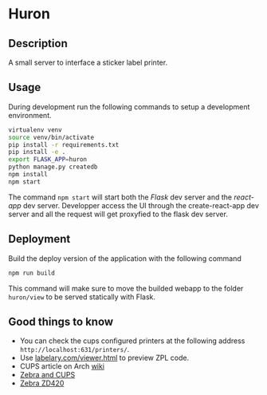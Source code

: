 # Huron

## Description

A small server to interface a sticker label printer.

## Usage

During development run the following commands to setup a development
environment.

```bash
virtualenv venv
source venv/bin/activate
pip install -r requirements.txt
pip install -e .
export FLASK_APP=huron
python manage.py createdb
npm install
npm start
```

The command `npm start` will start both the _Flask_ dev server and the
_react-app_ dev server.
Developper access the UI through the create-react-app dev server and
all the request will get proxyfied to the flask dev server.

## Deployment

Build the deploy version of the application with the following command

```bash
npm run build
```

This command will make sure to move the builded webapp to the folder
`huron/view` to be served statically with Flask.

## Good things to know

* You can check the cups configured printers at the following address `http://localhost:631/printers/`.
* Use [labelary.com/viewer.html](http://labelary.com/viewer.html) to preview ZPL code.
* CUPS article on Arch [wiki](https://wiki.archlinux.org/index.php/CUPS#Usage)
* [Zebra and CUPS](https://www.zebra.com/us/en/support-downloads/knowledge-articles/mac-linux-or-unix-driver-suggestions-for-zebra-printers.html)
* [Zebra ZD420](https://www.zebra.com/gb/en/products/printers/desktop/zd420-series-desktop-printers.html)
